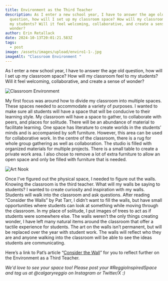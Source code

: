 ```yaml
---
title: Environment as the Third Teacher
description: As I enter a new school year, I have to answer the age old
  question, how will I set up my classroom space? How will my classroom feel to
  my students? Will it feel welcoming, collaborative, and create a sense of
  wonder?
author: Erin Retallack
date: 2024-10-13T20:01:21.583Z
tags:
  - post
image: /assets/images/upload/enviro1-1-.jpg
imageAlt: "Classroom Environment "
---
```

As I enter a new school year, I have to answer the age old question, how will I set up my classroom space? How will my classroom feel to my students? Will it feel welcoming, collaborative, and create a sense of wonder?

![](/assets/images/upload/enviro3-1-.jpg "Classroom Environment")

My first focus was around how to divide my classroom into multiple spaces. These spaces needed to accommodate a variety of purposes. I wanted to make sure all students will have a space that will be conducive to their learning style. My classroom will have a space to gather, to collaborate with peers, and places for solitude. There will be an abundance of material to facilitate learning. One space has literature to create worlds in the students’ minds and is accompanied by soft furniture. However, this area can be used for collaborative work. In the centre of the classroom, there is a rug for whole group gathering as well as collaboration. The studio is filled with organized materials for multiple projects. There is a small table to create a private work area. I also chose to remove a lot of extra furniture to allow an open space and only be filled with furniture that is needed.

![](/assets/images/upload/enviro2-1-.jpg "Art Nook")

Once I’ve figured out the physical space, I needed to figure out the walls. Knowing the classroom is the third teacher. What will my walls be saying to students? I wanted to create curiosity and inspiration with my walls. Students will walk into the classroom and ask questions. After reading “Consider the Walls” by Pat Tarr, I didn’t want to fill the walls, but have small opportunities where students can look at something while moving through the classroom. In my place of solitude, I put images of trees to act as if students were somewhere else. The walls weren’t the only things creating wonder, I have left many natural items around the classroom that offer a tactile experience for students. The art on the walls isn’t permanent, but will be replaced over the year with student work. The walls will reflect who they are and anyone walking into the classroom will be able to see the ideas students are communicating.

Here’s a link to Pat’s article “[Consider the Wall](http://ocw.umb.edu/early-education-development/echd-440-640-eec-language-and-literacy-course/learning-module-1/module-11/consider%20the%20walls.pdf)” for you to reflect further on the Environment as a Third Teacher. 

*We'd love to see your space too! Please post your #ReggioInspiredSpace and tag us at @calgaryreggio on Instagram or Twitter/X :)*